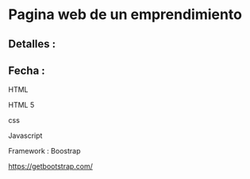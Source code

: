 # Pagina web de un emprendimiento
## Detalles :
## Fecha :


HTML

HTML 5

css

Javascript

Framework : Boostrap

https://getbootstrap.com/


